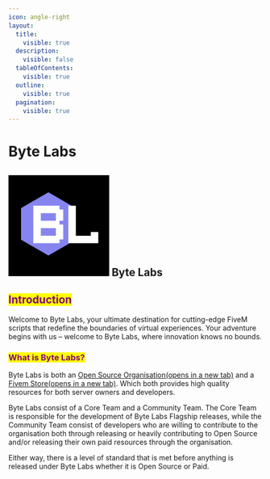 ```yaml
---
icon: angle-right
layout:
  title:
    visible: true
  description:
    visible: false
  tableOfContents:
    visible: true
  outline:
    visible: true
  pagination:
    visible: true
---
```


# Byte Labs

## <img src="../../../../.gitbook/assets/image (1) (1).png" alt="" data-size="line"> Byte Labs

## &#x20;<mark style="color:purple;">Introduction</mark>

Welcome to Byte Labs, your ultimate destination for cutting-edge FiveM scripts that redefine the boundaries of virtual experiences. Your adventure begins with us – welcome to Byte Labs, where innovation knows no bounds.

### <mark style="color:purple;">What is Byte Labs?</mark>

Byte Labs is both an [Open Source Organisation(opens in a new tab)](https://github.com/Byte-Labs-Studio) and a [Fivem Store(opens in a new tab)](https://store.byte-labs.net/). Which both provides high quality resources for both server owners and developers.

Byte Labs consist of a Core Team and a Community Team. The Core Team is responsible for the development of Byte Labs Flagship releases, while the Community Team consist of developers who are willing to contribute to the organisation both through releasing or heavily contributing to Open Source and/or releasing their own paid resources through the organisation.

Either way, there is a level of standard that is met before anything is released under Byte Labs whether it is Open Source or Paid.
